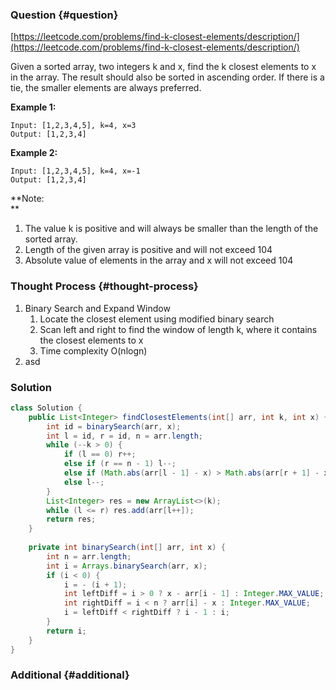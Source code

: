 ### Question {#question}

[https://leetcode.com/problems/find-k-closest-elements/description/](https://leetcode.com/problems/find-k-closest-elements/description/)

Given a sorted array, two integers k and x, find the k closest elements to x in the array. The result should also be sorted in ascending order. If there is a tie, the smaller elements are always preferred.

**Example 1:**

```
Input: [1,2,3,4,5], k=4, x=3
Output: [1,2,3,4]
```

**Example 2:**

```
Input: [1,2,3,4,5], k=4, x=-1
Output: [1,2,3,4]
```

**Note:  
**

1. The value k is positive and will always be smaller than the length of the sorted array.
2. Length of the given array is positive and will not exceed 104
3. Absolute value of elements in the array and x will not exceed 104

### Thought Process {#thought-process}

1. Binary Search and Expand Window
   1. Locate the closest element using modified binary search
   2. Scan left and right to find the window of length k, where it contains the closest elements to x
   3. Time complexity O\(nlogn\)
2. asd

### Solution

```java
class Solution {
    public List<Integer> findClosestElements(int[] arr, int k, int x) {
        int id = binarySearch(arr, x);
        int l = id, r = id, n = arr.length;
        while (--k > 0) {
            if (l == 0) r++;
            else if (r == n - 1) l--;
            else if (Math.abs(arr[l - 1] - x) > Math.abs(arr[r + 1] - x)) r++;
            else l--;
        }
        List<Integer> res = new ArrayList<>(k);
        while (l <= r) res.add(arr[l++]);
        return res;
    }
    
    private int binarySearch(int[] arr, int x) {
        int n = arr.length;
        int i = Arrays.binarySearch(arr, x);
        if (i < 0) {
            i = - (i + 1);
            int leftDiff = i > 0 ? x - arr[i - 1] : Integer.MAX_VALUE;
            int rightDiff = i < n ? arr[i] - x : Integer.MAX_VALUE;
            i = leftDiff < rightDiff ? i - 1 : i;
        }
        return i;
    }
}
```



### Additional {#additional}



